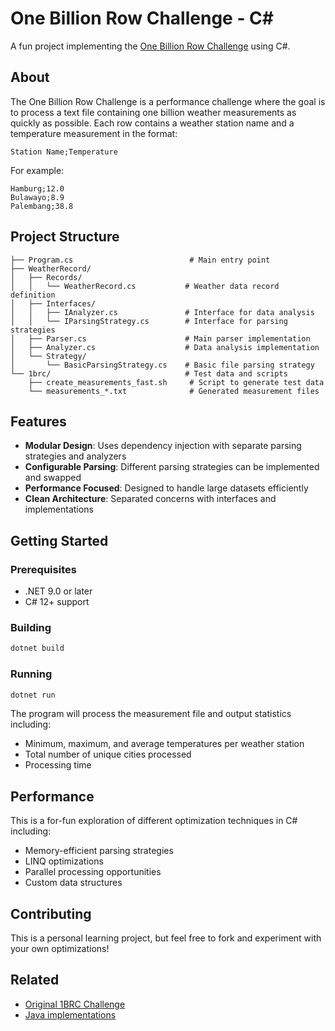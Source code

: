 # One Billion Row Challenge - C#

A fun project implementing the [One Billion Row Challenge](https://github.com/gunnarmorling/1brc) using C#.

## About

The One Billion Row Challenge is a performance challenge where the goal is to process a text file containing one billion weather measurements as quickly as possible. Each row contains a weather station name and a temperature measurement in the format:

```
Station Name;Temperature
```

For example:
```
Hamburg;12.0
Bulawayo;8.9
Palembang;38.8
```

## Project Structure

```
├── Program.cs                          # Main entry point
├── WeatherRecord/
│   ├── Records/
│   │   └── WeatherRecord.cs           # Weather data record definition
│   ├── Interfaces/
│   │   ├── IAnalyzer.cs               # Interface for data analysis
│   │   └── IParsingStrategy.cs        # Interface for parsing strategies
│   ├── Parser.cs                      # Main parser implementation
│   ├── Analyzer.cs                    # Data analysis implementation
│   └── Strategy/
│       └── BasicParsingStrategy.cs    # Basic file parsing strategy
└── 1brc/                              # Test data and scripts
    ├── create_measurements_fast.sh     # Script to generate test data
    └── measurements_*.txt              # Generated measurement files
```

## Features

- **Modular Design**: Uses dependency injection with separate parsing strategies and analyzers
- **Configurable Parsing**: Different parsing strategies can be implemented and swapped
- **Performance Focused**: Designed to handle large datasets efficiently
- **Clean Architecture**: Separated concerns with interfaces and implementations

## Getting Started

### Prerequisites

- .NET 9.0 or later
- C# 12+ support

### Building

```bash
dotnet build
```

### Running

```bash
dotnet run
```

The program will process the measurement file and output statistics including:
- Minimum, maximum, and average temperatures per weather station
- Total number of unique cities processed
- Processing time

## Performance

This is a for-fun exploration of different optimization techniques in C# including:
- Memory-efficient parsing strategies
- LINQ optimizations
- Parallel processing opportunities
- Custom data structures

## Contributing

This is a personal learning project, but feel free to fork and experiment with your own optimizations!

## Related

- [Original 1BRC Challenge](https://github.com/gunnarmorling/1brc)
- [Java implementations](https://github.com/gunnarmorling/1brc/tree/main/src/main/java/dev/morling/onebrc)
